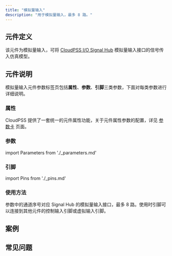 ```yaml
---
title: "模拟量输入"
description: "用于模拟量输入，最多 8 路。"
---
```


## 元件定义

该元件为模拟量输入，可将 [CloudPSS I/O Signal Hub](../../../../../hardware/10-desktop-type/20-cloudpss-io-signal-hub/index.md) 模拟量输入接口的信号传入仿真模型。

## 元件说明

模拟量输入元件参数标签页包括**属性**、**参数**、**引脚**三类参数，下面对每类参数进行详细说明。

### 属性

CloudPSS 提供了一套统一的元件属性功能，关于元件属性参数的配置，详见 [参数卡](docs/documents/software/10-xstudio/20-simstudio/40-workbench/20-function-zone/30-design-tab/30-param-panel/index.md) 页面。

### 参数

import Parameters from './_parameters.md'

<Parameters/>

### 引脚

import Pins from './_pins.md'

<Pins/>

### 使用方法

参数中的通道序号对应 Signal Hub 的模拟量输入接口，最多 8 路。使用时引脚可以连接到其他元件的控制输入引脚或虚拟输入引脚。


## 案例

## 常见问题

